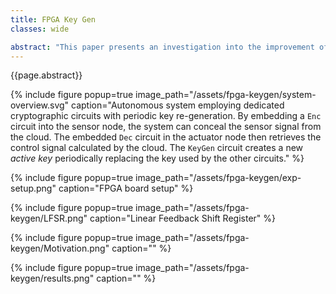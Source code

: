 ```yaml
---
title: FPGA Key Gen
classes: wide

abstract: "This paper presents an investigation into the improvement of security and operation time in homomorphically encrypted systems using Field Programmable Gate Array (FPGA) technology. The primary objective is to generate keys efficiently, minimizing key sizes while maintaining security. By leveraging FPGA capabilities for key generation and key switching, smaller ciphertext sizes can be achieved, ultimately improving operation time. The paper focuses on the development of a sensor data encryption system implemented on an FPGA board. The proposed approach enables simultaneous key generation and encryption of incoming sensor data using generated keys. The developed system implemented fixed-size random number generation and prime number checking in hardware, subsequently expanding these capabilities to produce arbitrarily sized prime numbers."
---
```


{{page.abstract}}

<!-- FIGURE: Key Generation + Sensor + Actuator -->
{% include figure 
    popup=true 
    image_path="/assets/fpga-keygen/system-overview.svg"
    caption="Autonomous system employing dedicated cryptographic circuits with periodic key re-generation. By embedding a `Enc` circuit into the sensor node, the system can conceal the sensor signal from the cloud. The embedded `Dec` circuit in the actuator node then retrieves the control signal calculated by the cloud. The `KeyGen` circuit creates a new *active key* periodically replacing the key used by the other circuits." %}

<!-- FIGURE: Experimental setup (board + wires) -->
{% include figure 
    popup=true 
    image_path="/assets/fpga-keygen/exp-setup.png"
    caption="FPGA board setup" %}

<!-- FIGURE: Linear Feedback Shift Register (LFSR) -->
{% include figure 
popup=true 
image_path="/assets/fpga-keygen/LFSR.png"
caption="Linear Feedback Shift Register" %}

<!-- FIGURE: One Big Key vs Many Small Keys -->
{% include figure 
popup=true 
image_path="/assets/fpga-keygen/Motivation.png"
caption="" %}

<!-- FIGURE: CPU vs FPGA result -->
{% include figure 
popup=true 
image_path="/assets/fpga-keygen/results.png"
caption="" %}